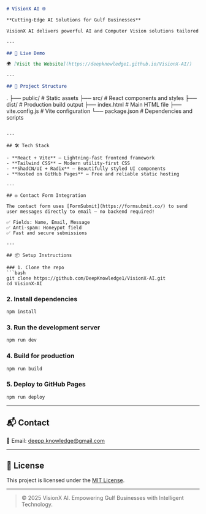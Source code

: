 
```markdown
# VisionX AI 🌐

**Cutting-Edge AI Solutions for Gulf Businesses**

VisionX AI delivers powerful AI and Computer Vision solutions tailored for Gulf enterprises. Our landing page showcases the innovative services we offer, optimized for real-time performance on edge devices.

---

## 🚀 Live Demo

🌍 [Visit the Website](https://deepknowledge1.github.io/VisionX-AI/)

---

## 📁 Project Structure

```

.
├── public/         # Static assets
├── src/            # React components and styles
├── dist/           # Production build output
├── index.html      # Main HTML file
├── vite.config.js  # Vite configuration
└── package.json    # Dependencies and scripts

````

---

## 🛠️ Tech Stack

- **React + Vite** – Lightning-fast frontend framework
- **Tailwind CSS** – Modern utility-first CSS
- **ShadCN/UI + Radix** – Beautifully styled UI components
- **Hosted on GitHub Pages** – Free and reliable static hosting

---

## ✉️ Contact Form Integration

The contact form uses [FormSubmit](https://formsubmit.co/) to send user messages directly to email — no backend required!

✅ Fields: Name, Email, Message  
✅ Anti-spam: Honeypot field  
✅ Fast and secure submissions

---

## 📦 Setup Instructions

### 1. Clone the repo
```bash
git clone https://github.com/DeepKnowledge1/VisionX-AI.git
cd VisionX-AI
````

### 2. Install dependencies

```bash
npm install
```

### 3. Run the development server

```bash
npm run dev
```

### 4. Build for production

```bash
npm run build
```

### 5. Deploy to GitHub Pages

```bash
npm run deploy
```

---

## 📬 Contact

📧 Email: [deepp.knowledge@gmail.com](mailto:deepp.knowledge@gmail.com)

---

## 📄 License

This project is licensed under the [MIT License](LICENSE).

---

> © 2025 VisionX AI. Empowering Gulf Businesses with Intelligent Technology.

```


